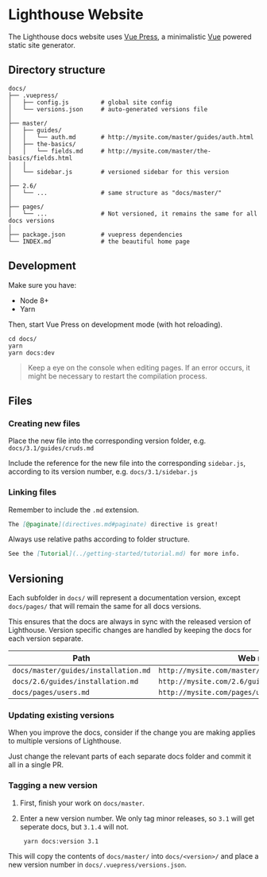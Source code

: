 # Lighthouse Website

The Lighthouse docs website uses [Vue Press](https://vuepress.vuejs.org),
a minimalistic [Vue](https://vuejs.org/) powered static site generator.

## Directory structure

```
docs/
├── .vuepress/            
│   ├── config.js         # global site config
│   └── versions.json     # auto-generated versions file
│
├── master/               
│   ├── guides/         
│   │   └── auth.md       # http://mysite.com/master/guides/auth.html
│   ├── the-basics/         
│   │   └── fields.md     # http://mysite.com/master/the-basics/fields.html
│   │ 
│   └── sidebar.js        # versioned sidebar for this version   
│
├── 2.6/               
│   └── ...               # same structure as "docs/master/"
│
├── pages/
│   └── ...               # Not versioned, it remains the same for all docs versions
│
├── package.json          # vuepress dependencies
└── INDEX.md              # the beautiful home page
```

## Development

Make sure you have:

- Node 8+
- Yarn 

Then, start Vue Press on development mode (with hot reloading).

    cd docs/
    yarn
    yarn docs:dev

> Keep a eye on the console when editing pages.
If an error occurs, it might be necessary to restart the compilation process.

## Files

### Creating new files

Place the new file into the corresponding version folder,
e.g. `docs/3.1/guides/cruds.md`
    
Include the reference for the new file into the corresponding `sidebar.js`,
according to its version number, e.g. `docs/3.1/sidebar.js`

### Linking files

Remember to include the `.md` extension. 

```md
The [@paginate](directives.md#paginate) directive is great!
```

Always use relative paths according to folder structure.

```md
See the [Tutorial](../getting-started/tutorial.md) for more info.
```

## Versioning

Each subfolder in `docs/` will represent a documentation version,
except `docs/pages/` that will remain the same for all docs versions. 

This ensures that the docs are always in sync with the released version of Lighthouse.
Version specific changes are handled by keeping the docs for each version separate.

| Path                                    | Web route                                           |
|-----------------------------------------|-----------------------------------------------------|
| `docs/master/guides/installation.md`    | `http://mysite.com/master/guides/installation.html` |
| `docs/2.6/guides/installation.md`       | `http://mysite.com/2.6/guides/installation.html`    |
| `docs/pages/users.md`                   | `http://mysite.com/pages/users.html`    |

### Updating existing versions

When you improve the docs, consider if the change you are making applies to
multiple versions of Lighthouse.

Just change the relevant parts of each separate docs folder and commit it all
in a single PR.

### Tagging a new version

1. First, finish your work on `docs/master`.

1. Enter a new version number. We only tag minor releases, so `3.1` will get seperate
docs, but `3.1.4` will not.

        yarn docs:version 3.1

This will copy the contents of `docs/master/` into `docs/<version>/`
and place a new version number in `docs/.vuepress/versions.json`.
